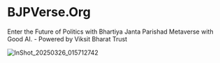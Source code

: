 # BJPVerse.Org
Enter the Future of Politics with Bhartiya Janta Parishad Metaverse with Good AI. - Powered by Viksit Bharat Trust

![InShot_20250326_015712742](https://github.com/user-attachments/assets/e93da050-016b-4289-8814-0d7cd1892dd1)

